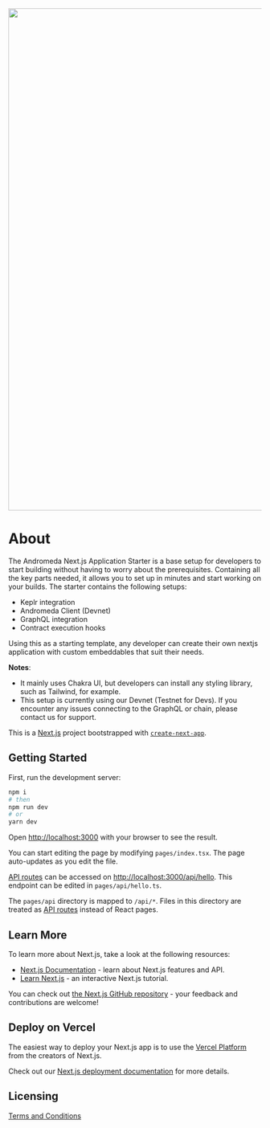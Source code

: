 <p>&nbsp;</p>
<p align="center">
<img src="https://github.com/andromedaprotocol/andromeda-nextjs-application-starter/blob/main/public/Andromeda-Logo.png" width=1000>
</p>

# About
The Andromeda Next.js Application Starter is a base setup for developers to start building without having to worry about the prerequisites. Containing all the key parts needed, it allows you to set up in minutes and start working on your builds. The starter contains the following setups:
- Keplr integration
- Andromeda Client (Devnet)
- GraphQL integration
- Contract execution hooks 

Using this as a starting template, any developer can create their own nextjs application with custom embeddables that suit their needs.

**Notes**:
- It mainly uses Chakra UI, but developers can install any styling library, such as Tailwind, for example.
- This setup is currently using our Devnet (Testnet for Devs). If you encounter any issues connecting to the GraphQL or chain, please contact us for support.

 This is a [Next.js](https://nextjs.org/) project bootstrapped with [`create-next-app`](https://github.com/vercel/next.js/tree/canary/packages/create-next-app). 

## Getting Started

First, run the development server:

```bash
npm i
# then 
npm run dev
# or
yarn dev
```

Open [http://localhost:3000](http://localhost:3000) with your browser to see the result.

You can start editing the page by modifying `pages/index.tsx`. The page auto-updates as you edit the file.

[API routes](https://nextjs.org/docs/api-routes/introduction) can be accessed on [http://localhost:3000/api/hello](http://localhost:3000/api/hello). This endpoint can be edited in `pages/api/hello.ts`.

The `pages/api` directory is mapped to `/api/*`. Files in this directory are treated as [API routes](https://nextjs.org/docs/api-routes/introduction) instead of React pages.

## Learn More

To learn more about Next.js, take a look at the following resources:

- [Next.js Documentation](https://nextjs.org/docs) - learn about Next.js features and API.
- [Learn Next.js](https://nextjs.org/learn) - an interactive Next.js tutorial.

You can check out [the Next.js GitHub repository](https://github.com/vercel/next.js/) - your feedback and contributions are welcome!

## Deploy on Vercel

The easiest way to deploy your Next.js app is to use the [Vercel Platform](https://vercel.com/new?utm_medium=default-template&filter=next.js&utm_source=create-next-app&utm_campaign=create-next-app-readme) from the creators of Next.js.

Check out our [Next.js deployment documentation](https://nextjs.org/docs/deployment) for more details.

## Licensing

[Terms and Conditions](https://github.com/andromedaprotocol/andromeda-core/blob/development/LICENSE/LICENSE.md)
